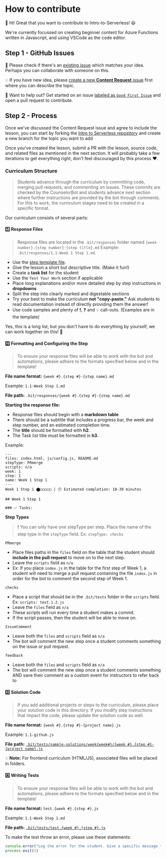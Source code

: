 # How to contribute

👋 Hi! Great that you want to contribute to Intro-to-Serverless! 😃

We're currently focussed on creating beginner content for Azure Functions written in Javascript, and using VSCode as the code editor.

## Step 1 - GitHub Issues

🔎 Please check if there's an [existing issue](https://github.com/bitprj/Intro-To-Serverless/issues) which matches your idea. Perhaps you can collaborate with someone on this.

💡 If you have new idea, please [create a new __Content Request__ issue](https://github.com/bitprj/Intro-To-Serverless/issues/new) first where you can describe the topic.

🤝 Want to help out? Get started on an issue [labeled as `Good First Issue`](https://github.com/bitprj/Intro-To-Serverless/issues?q=is%3Aopen+is%3Aissue+label%3A%22good+first+issue%22) and open a pull request to contribute.

## Step 2 - Process

Once we've discussed the Content Request issue and agree to include the lesson, you can start by forking the [Intro to Serverless repository](https://github.com/bitprj/Intro-To-Serverless) and create a new branch for the topic you want to add

Once you've created the lesson, submit a PR with the lesson, source code, and related files as mentioned in the next section. It will probably take a few iterations to get everything right, don't feel discouraged by this process ♥.

### Curriculum Structure

> Students advance through the curriculum by committing code, merging pull requests, and commenting on issues. These commits are checked by the CounselorBot and students advance next section where further instructions are provided by the bot through comments. For this to work, the curriculum stages need to be created in a specific format.

Our curriculum consists of several parts:

#### :one: Response Files
> Response files are located in the `.bit/responses` folder named `{week number}.{step number}-{step title}.md` Example: `.bit/responses/1.1-Week 1 Step 1.md`.
- Use the [step template file](.bit/step-template.md).
- Give the lesson a short but descriptive title. (Make it fun!)
- Create a **task list** for the student
- Use the `Test Your Work` section if applicable
- Place long explanations and/or more detailed step by step instructions in **dropdowns**
- Split the step into clearly marked and digestable sections
- Try your best to make the curriculum **not "copy-paste."** Ask students to read documentation instead of directly providing them the answer!
- Use code samples and plenty of :exclamation:, :question: and :bulb: call-outs. (Examples are in the template)

Yes, this is a long list, but you don't have to do everything by yourself, we can work together on this! 💪

#### :two: Formatting and Configuring the Step
> To ensure your response files will be able to work with the bot and automations, please adhere to the formats specified below and in the template!

**File name format:** `{week #}.{step #}-{step name}.md`

Example: `1.1-Week Step 1.md`

**File path:** `.bit/responses/{week #}.{step #}-{step name}.md`

**Starting the response file:**

* Response files should begin with a **markdown table**
* There should be a subtitle that includes a progress bar, the week and step number, and an estimated completion time.
* The **title** should be formatted with **h2**.
* The Task list title must be formatted in **h3**.

Example:
```
---
files: index.html, js/config.js, README.md
stepType: PRmerge
scripts: n/a
week: 1
step: 1
name: Week 1 Step 1
---
Week 1 Step 1 ⬤◯◯◯◯◯ | 🕐 Estimated completion: 10-30 minutes

## Week 1 Step 1

### ✅ Tasks:
```

**Step Types**
> :exclamation: You can only have one stepType per step. Place the name of the step type in the `stepType` field. Ex: `stepType: checks`

`PRmerge`
  * Place files paths in the `files` field on the table that the student should **include in the pull request** to move on to the next step.
  * Leave the `scripts` field as `n/a`
  * Ex: If you place `index.js` in the table for the first step of Week 1, a student will need to merge a pull request containing the file `index.js` in order for the bot to comment the second step of Week 1.

`checks`
  * Place a script that should be in the `.bit/tests` folder in the `scripts` field. Ex: `scripts: test.1.2.js`
  * Leave the `files` field as `n/a`
  * These scripts will run every time a student makes a commit.
  * If the script passes, then the student will be able to move on.

`IssueComment`
  * Leave both the `files` and `scripts` field as `n/a`
  * The bot will comment the new step once a student comments something on the issue or pull request.

`feedback`
  * Leave both the `files` and `scripts` field as `n/a`
  * The bot will comment the new step once a student comments something AND save their comment as a custom event for instructors to refer back to

#### :three: Solution Code
> If you add additional projects or steps to the curriculum, please place your solution code in this directory. If you modify step instructions that impact the code, please update the solution code as well.

**File name format:** `{week #}.{step #}-{project name}.js`

Example: `1.1-github.js`

**File path:** [`.bit/tests/sample-solutions/week{week#}/{week #}.{step #}-{project name}.js`](.bit/tests/sample-solutions)

:bulb: **Note:** For frontend curriculum (HTML/JS), associated files will be placed in folders.
#### :four: Writing Tests
> To ensure your response files will be able to work with the bot and automations, please adhere to the formats specified below and in the template!

**File name format:** `test.{week #}.{step #}.js`

Example: `1.1-Week Step 1.md`

**File path:** [`.bit/tests/test.{week #}.{step #}.js`](.bit/tests)

To make the test throw an error, please use these statements:

```js
console.error("Log the error for the student. Give a specific message that will be helpful!")
process.exit(1)
```
